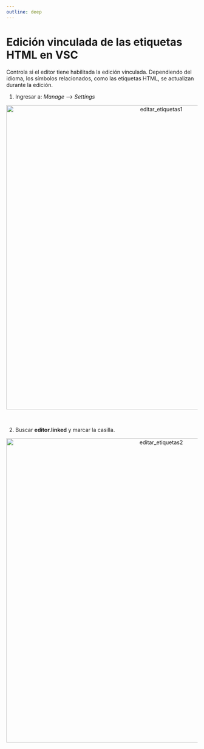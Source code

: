 ```yaml
---
outline: deep
---
```


# Edición vinculada de las etiquetas HTML en VSC

Controla si el editor tiene habilitada la edición vinculada. Dependiendo del idioma, los símbolos relacionados, como las etiquetas HTML, se actualizan durante la edición.


1. Ingresar a:  *Manage* --> *Settings*

<p align="center">
  <img src="/vsc.png" width="800" alt="editar_etiquetas1"/>
</p>

<br>

2. Buscar **editor.linked** y marcar la casilla.

<p align="center">
  <img src="/vsc_editar_etiquetas.png" width="800" alt="editar_etiquetas2"/>
</p>